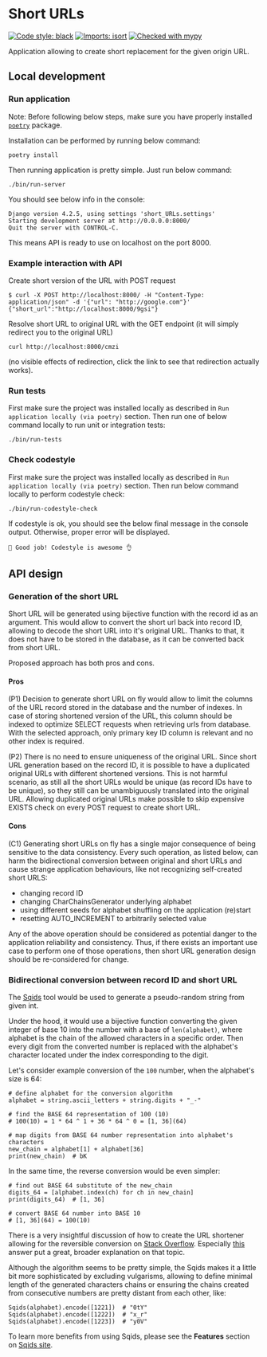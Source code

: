 # Short URLs
[![Code style: black](https://img.shields.io/badge/code%20style-black-000000.svg)](https://github.com/psf/black)
[![Imports: isort](https://img.shields.io/badge/%20imports-isort-%231674b1?style=flat&labelColor=ef8336)](https://pycqa.github.io/isort/)
[![Checked with mypy](http://www.mypy-lang.org/static/mypy_badge.svg)](http://mypy-lang.org/)

Application allowing to create short replacement for the given origin URL.

## Local development

### Run application

Note: Before following below steps, make sure you have properly installed [`poetry`](https://python-poetry.org/docs/#installation) package.

Installation can be performed by running below command:

    poetry install

Then running application is pretty simple. Just run below command:

    ./bin/run-server

You should see below info in the console:

    Django version 4.2.5, using settings 'short_URLs.settings'
    Starting development server at http://0.0.0.0:8000/
    Quit the server with CONTROL-C.

This means API is ready to use on localhost on the port 8000.

### Example interaction with API

Create short version of the URL with POST request

    $ curl -X POST http://localhost:8000/ -H "Content-Type: application/json" -d '{"url": "http://google.com"}'
    {"short_url":"http://localhost:8000/9gsi"}

Resolve short URL to original URL with the GET endpoint (it will simply redirect you to the original URL)

    curl http://localhost:8000/cmzi

(no visible effects of redirection, click the link to see that redirection actually works).

### Run tests

First make sure the project was installed locally as described in `Run application locally (via poetry)` section.
Then run one of below command locally to run unit or integration tests: 

    ./bin/run-tests

### Check codestyle

First make sure the project was installed locally as described in `Run application locally (via poetry)` section.
Then run below command locally to perform codestyle check: 

    ./bin/run-codestyle-check

If codestyle is ok, you should see the below final message in the console output. Otherwise, proper error will be displayed.

    👏 Good job! Codestyle is awesome 👌

## API design

### Generation of the short URL

Short URL will be generated using bijective function with the record id as an argument.
This would allow to convert the short url back into record ID, allowing to decode the short URL
into it's original URL.
Thanks to that, it does not have to be stored in the database, as it can be converted back from short URL.

Proposed approach has both pros and cons.

#### Pros

(P1) Decision to generate short URL on fly would allow to limit the columns of the URL record
stored in the database and the number of indexes. In case of storing shortened version of the URL,
this column should be indexed to optimize SELECT requests when retrieving urls from database.
With the selected approach, only primary key ID column is relevant and no other index is required.

(P2) There is no need to ensure uniqueness of the original URL. Since short URL generation based on
the record ID, it is possible to have a duplicated original URLs with different shortened versions.
This is not harmful scenario, as still all the short URLs would be unique (as record IDs have to be unique),
so they still can be unambiguously translated into the original URL.
Allowing duplicated original URLs make possible to skip expensive EXISTS check on every POST request
to create short URL.

#### Cons

(C1) Generating short URLs on fly has a single major consequence of being sensitive to the data consistency.
Every such operation, as listed below, can harm the bidirectional conversion between original and short URLs
and cause strange application behaviours, like not recognizing self-created short URLS:
 - changing record ID
 - changing CharChainsGenerator underlying alphabet
 - using different seeds for alphabet shuffling on the application (re)start
 - resetting AUTO_INCREMENT to arbitrarily selected value

Any of the above operation should be considered as potential danger to the application reliability
and consistency. Thus, if there exists an important use case to perform one of those operations,
then short URL generation design should be re-considered for change.

### Bidirectional conversion between record ID and short URL

The [Sqids](https://sqids.org/) tool would be used to generate a pseudo-random string from given int.

Under the hood, it would use a bijective function converting the given integer of base 10
into the number with a base of `len(alphabet)`, where alphabet is the chain of the allowed
characters in a specific order.
Then every digit from the converted number is replaced with the alphabet's character located
under the index corresponding to the digit.

Let's consider example conversion of the `100` number, when the alphabet's size is 64:

    # define alphabet for the conversion algorithm
    alphabet = string.ascii_letters + string.digits + "_-"

    # find the BASE 64 representation of 100 (10)
    # 100(10) = 1 * 64 ^ 1 + 36 * 64 ^ 0 = [1, 36](64)

    # map digits from BASE 64 number representation into alphabet's characters
    new_chain = alphabet[1] + alphabet[36]
    print(new_chain)  # bK

In the same time, the reverse conversion would be even simpler:

    # find out BASE 64 substitute of the new_chain
    digits_64 = [alphabet.index(ch) for ch in new_chain]
    print(digits_64)  # [1, 36]

    # convert BASE 64 number into BASE 10
    # [1, 36](64) = 100(10)

There is a very insightful discussion of how to create the URL shortener
allowing for the reversible conversion on [Stack Overflow](https://stackoverflow.com/questions/742013).
Especially [this](https://stackoverflow.com/a/742047/3081328) answer put a great, broader explanation
on that topic.

Although the algorithm seems to be pretty simple, the Sqids makes it a little bit more sophisticated
by excluding vulgarisms, allowing to define minimal length of the generated characters chains
or ensuring the chains created from consecutive numbers are pretty distant from each other, like:

    Sqids(alphabet).encode([1221])  # "0tY"
    Sqids(alphabet).encode([1222])  # "x_r"
    Sqids(alphabet).encode([1223])  # "y0V"

To learn more benefits from using Sqids, please see the __Features__ section on [Sqids site](https://sqids.org/).

